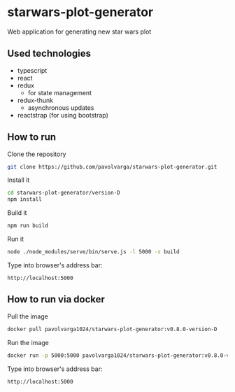 # starwars-plot-generator
Web application for generating new star wars plot

## Used technologies
  * typescript
  * react
  * redux
    * for state management
  * redux-thunk
      * asynchronous updates
  * reactstrap (for using bootstrap)

## How to run
Clone the repository
```sh
git clone https://github.com/pavolvarga/starwars-plot-generator.git
```
Install it
```sh
cd starwars-plot-generator/version-D
npm install
```
Build it
```sh
npm run build
```
Run it
```sh
node ./node_modules/serve/bin/serve.js -l 5000 -s build
```
Type into browser's address bar:
```
http://localhost:5000
```

## How to run via docker
Pull the image
```sh
docker pull pavolvarga1024/starwars-plot-generator:v0.8.0-version-D
```

Run the image
```sh
docker run -p 5000:5000 pavolvarga1024/starwars-plot-generator:v0.8.0-version-D
```

Type into browser's address bar:
```
http://localhost:5000
```

